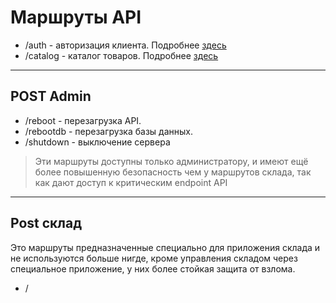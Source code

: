 # Маршруты API

- /auth - авторизация клиента. Подробнее [здесь](/docs/API/Запросы/auth)
- /catalog - каталог товаров. Подробнее [здесь](/docs/API/Запросы/catalog)

***
## POST Admin

- /reboot - перезагрузка API.
- /rebootdb - перезагрузка базы данных.
- /shutdown - выключение сервера

>Эти маршруты доступны только администратору, и имеют ещё более повышенную безопасность чем у маршрутов склада, так как дают доступ к критическим endpoint API

***

## Post склад

Это маршруты предназначенные специально для приложения склада и не используются больше нигде, кроме управления складом через специальное приложение, у них более стойкая защита от взлома.

- /